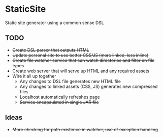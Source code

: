# StaticSite

Static site generator using a common sense DSL

## TODO

* ~~Create DSL parser that outputs HTML~~
* ~~Update personal site to use better CSS/JS (more linked, less inline)~~
* ~~Create file watcher service that can watch directories and filter on file types~~
* Create web server that will serve up HTML and any required assets
* Wire it all up together
    * Any changes to DSL file generates new HTML file
    * Any changes to linked assets (CSS, JS) generates new compressed files
    * Localhost automatically refreshes page
    * ~~Service encapsulated in single JAR file~~

## Ideas

* ~~More checking for path existence in watcher, use of exception handling~~